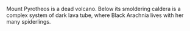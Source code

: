Mount Pyrotheos is a dead volcano. Below its smoldering caldera is a complex system of dark lava tube, where Black Arachnia lives with her many spiderlings.